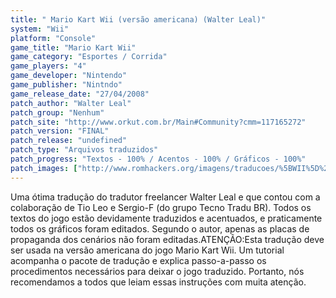 ```yaml
---
title: " Mario Kart Wii (versão americana) (Walter Leal)"
system: "Wii"
platform: "Console"
game_title: "Mario Kart Wii"
game_category: "Esportes / Corrida"
game_players: "4"
game_developer: "Nintendo"
game_publisher: "Nintndo"
game_release_date: "27/04/2008"
patch_author: "Walter Leal"
patch_group: "Nenhum"
patch_site: "http://www.orkut.com.br/Main#Community?cmm=117165272"
patch_version: "FINAL"
patch_release: "undefined"
patch_type: "Arquivos traduzidos"
patch_progress: "Textos - 100% / Acentos - 100% / Gráficos - 100%"
patch_images: ["http://www.romhackers.org/imagens/traducoes/%5BWII%5D%20Mario%20Kart%20Wii%20-%20Walter%20Leal%20-%201.jpg","http://www.romhackers.org/imagens/traducoes/%5BWII%5D%20Mario%20Kart%20Wii%20-%20Walter%20Leal%20-%202.jpg","http://www.romhackers.org/imagens/traducoes/%5BWII%5D%20Mario%20Kart%20Wii%20-%20Walter%20Leal%20-%203.jpg"]
---
```

Uma ótima tradução do tradutor freelancer Walter Leal e que contou com a colaboração de Tio Leo e Sergio-F (do grupo Tecno Tradu BR). Todos os textos do jogo estão devidamente traduzidos e acentuados, e praticamente todos os gráficos foram editados. Segundo o autor, apenas as placas de propaganda dos cenários não foram editadas.ATENÇÃO:Esta tradução deve ser usada na versão americana do jogo Mario Kart Wii. Um tutorial acompanha o pacote de tradução e explica passo-a-passo os procedimentos necessários para deixar o jogo traduzido. Portanto, nós recomendamos a todos que leiam essas instruções com muita atenção.